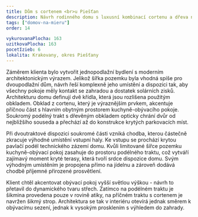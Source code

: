 ```yaml
---
title: Dům s cortenem <br>u Piešťan
description: Návrh rodinného domu s luxusní kombinací cortenu a dřeva na fasádě. Klientem jsme byli osloveni pro rychlou ideovou studii, podle které si vybíral mezi architektonickými ateliéry. Jelikož ho naše řešení oslovilo, spolupracovali jsme dále na dokončení architektury a výkresech pro stavební povolení. Klient následně dům realizoval částečně svépomocí, při čemž jsme mu pomáhali vypracováním potřebných konstrukčních detailů v realizační podrobnosti.
tags: ["domov-na-mieru"]
order: 14

vykurovanaPlocha: 163
uzitkovaPlocha: 163
pocetIzieb: 6
lokalita: Krakovany, okres Piešťany
---
```


Záměrem klienta bylo vytvořit jednopodlažní bydlení s moderním architektonickým výrazem. Jelikož šířka pozemku byla vhodná spíše pro dvoupodlažní dům, návrh řeší komplexně jeho umístění a dispozici tak, aby všechny pokoje měly kontakt se zahradou a dostatek solárních zisků. Architekturu domu definují dvě křídla, která jsou rozlišena použitým obkladem. Obklad z cortenu, který je výraznějším prvkem, akcentuje příčnou část s hlavním obytným prostorem kuchyně-obývacího pokoje. Soukromý podélný trakt s dřevěným obkladem opticky chrání dvůr od nejbližšího souseda a přechází až do konstrukce krytých parkovacích míst.

Při dvoutraktové dispozici soukromé části vzniká chodba, kterou částečně zkracuje výhodné umístění vstupní haly. Ke vstupu se prochází krytou pavlačí podél technického zázemí domu. Kvůli limitované šířce pozemku kuchyně-obývací pokoj zasahuje do prostoru podélného traktu, což vytváří zajímavý moment kryté terasy, která tvoří srdce dispozice domu. Svým výhodným umístěním je propojena přímo na jídelnu a zároveň dodává chodbě příjemné přirozené prosvětlení.

Klient chtěl akcentovat obývací pokoj vyšší světlou výškou - návrh to přetavil do dynamického tvaru střech. Zatímco na podélném traktu je šikmina provedena pouze v rovině atiky, na příčném traktu s cortenem je navržen šikmý strop. Architektura se tak v interiéru otevírá jednak směrem k obývacímu sezení, jednak k vysokým prosklením s výhledem do zahrady.